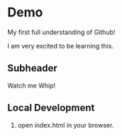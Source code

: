 # Demo 

My first full understanding of Github!

I am very excited to be learning this.

## Subheader

Watch me Whip!

## Local Development

1. open index.html in your browser.
